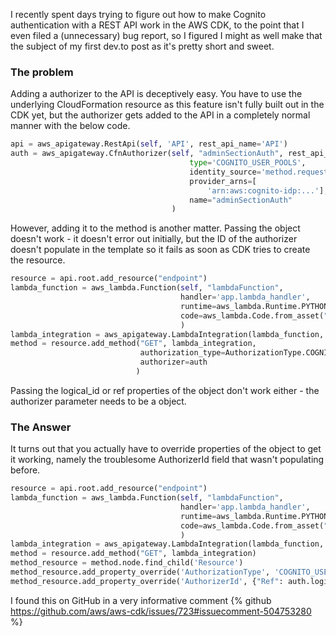 I recently spent days trying to figure out how to make Cognito authentication with a REST API work in the AWS CDK, to the point that I even filed a (unnecessary) bug report, so I figured I might as well make that the subject of my first dev.to post as it's pretty short and sweet.

### The problem
Adding a authorizer to the API is deceptively easy. You have to use the underlying CloudFormation resource as this feature isn't fully built out in the CDK yet, but the authorizer gets added to the API in a completely normal manner with the below code.

```python
api = aws_apigateway.RestApi(self, 'API', rest_api_name='API')
auth = aws_apigateway.CfnAuthorizer(self, "adminSectionAuth", rest_api_id=api.rest_api_id,
                                        type='COGNITO_USER_POOLS', 
                                        identity_source='method.request.header.Authorization',
                                        provider_arns=[
                                            'arn:aws:cognito-idp:...'],
                                        name="adminSectionAuth"
                                    )
```

However, adding it to the method is another matter. Passing the object doesn't work - it doesn't error out initially, but the ID of the authorizer doesn't populate in the template so it fails as soon as CDK tries to create the resource. 

```python
resource = api.root.add_resource("endpoint")
lambda_function = aws_lambda.Function(self, "lambdaFunction",
                                      handler='app.lambda_handler',
                                      runtime=aws_lambda.Runtime.PYTHON_3_8,
                                      code=aws_lambda.Code.from_asset("path/to/code")
                                      )
lambda_integration = aws_apigateway.LambdaIntegration(lambda_function, proxy=True)
method = resource.add_method("GET", lambda_integration, 
                             authorization_type=AuthorizationType.COGNITO,
                             authorizer=auth
                            )
```
Passing the logical_id or ref properties of the object don't work either - the authorizer parameter needs to be a object.

### The Answer                                

It turns out that you actually have to override properties of the object to get it working, namely the troublesome AuthorizerId field that wasn't populating before.

```python
resource = api.root.add_resource("endpoint")
lambda_function = aws_lambda.Function(self, "lambdaFunction",
                                      handler='app.lambda_handler',
                                      runtime=aws_lambda.Runtime.PYTHON_3_8,
                                      code=aws_lambda.Code.from_asset("path/to/code")
                                      )
lambda_integration = aws_apigateway.LambdaIntegration(lambda_function, proxy=True)
method = resource.add_method("GET", lambda_integration)
method_resource = method.node.find_child('Resource')
method_resource.add_property_override('AuthorizationType', 'COGNITO_USER_POOLS')
method_resource.add_property_override('AuthorizerId', {"Ref": auth.logical_id})
```
I found this on GitHub in a very informative comment {% github https://github.com/aws/aws-cdk/issues/723#issuecomment-504753280 %}
